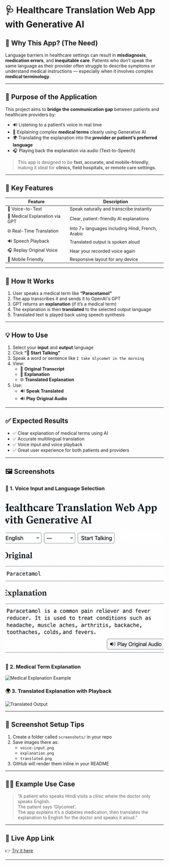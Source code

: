 # 🩺 Healthcare Translation Web App with Generative AI

## 📌 Why This App? (The Need)

Language barriers in healthcare settings can result in **misdiagnosis**, **medication errors**, and **inequitable care**. Patients who don’t speak the same language as their provider often struggle to describe symptoms or understand medical instructions — especially when it involves complex **medical terminology**.

---

## 🎯 Purpose of the Application

This project aims to **bridge the communication gap** between patients and healthcare providers by:

- 🔊 Listening to a patient’s voice in real time  
- 🧠 Explaining complex **medical terms** clearly using Generative AI  
- 🌍 Translating the explanation into the **provider or patient’s preferred language**  
- 🎧 Playing back the explanation via audio (Text-to-Speech)

> This app is designed to be **fast, accurate, and mobile-friendly**, making it ideal for **clinics, field hospitals, or remote care settings**.

---

## 🚀 Key Features

| Feature                        | Description                                      |
|-------------------------------|--------------------------------------------------|
| 🎤 Voice-to-Text               | Speak naturally and transcribe instantly         |
| 🧠 Medical Explanation via GPT | Clear, patient-friendly AI explanations          |
| 🌐 Real-Time Translation       | Into 7+ languages including Hindi, French, Arabic|
| 🔊 Speech Playback             | Translated output is spoken aloud                |
| 🎧 Replay Original Voice       | Hear your recorded voice again                   |
| 📱 Mobile Friendly             | Responsive layout for any device                 |

---

## 🧠 How It Works

1. User speaks a medical term like **“Paracetamol”**
2. The app transcribes it and sends it to OpenAI's GPT
3. GPT returns an **explanation** (if it’s a medical term)
4. The explanation is then **translated** to the selected output language
5. Translated text is played back using speech synthesis

---

## 💡 How to Use

1. Select your **input** and **output** language  
2. Click **“🎤 Start Talking”**  
3. Speak a word or sentence like `I take Glycomet in the morning`  
4. View:
   - 📝 **Original Transcript**
   - 📖 **Explanation**
   - 🌐 **Translated Explanation**
5. Use:
   - 🔊 **Speak Translated**
   - 🔊 **Play Original Audio**

---

## ✅ Expected Results

- ✅ Clear explanation of medical terms using AI
- ✅ Accurate multilingual translation
- ✅ Voice input and voice playback
- ✅ Great user experience for both patients and providers

---

## 🖼️ Screenshots

### 🎤 1. Voice Input and Language Selection  
![Voice Input and Language Dropdown](screenshots/voice-input.png)

### 📖 2. Medical Term Explanation  
![Medical Explanation Example](screenshots/explanation.png)

### 🌍 3. Translated Explanation with Playback  
![Translated Output](screenshots/translated.png)

---

## 📂 Screenshot Setup Tips

1. Create a folder called `screenshots/` in your repo
2. Save images there as:
   - `voice-input.png`
   - `explanation.png`
   - `translated.png`
3. GitHub will render them inline in your README

---

## 🧑‍⚕️ Example Use Case

> “A patient who speaks Hindi visits a clinic where the doctor only speaks English.  
> The patient says ‘Glycomet’.  
> The app explains it’s a diabetes medication, then translates the explanation to English for the doctor and speaks it aloud.”

---

## 📎 Live App Link

👉 [Try it here](https://healthcare-translator-api.onrender.com)

---

